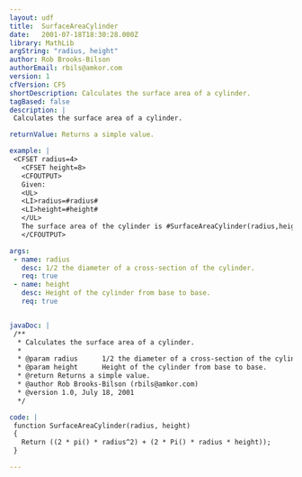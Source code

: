 ```yaml
---
layout: udf
title:  SurfaceAreaCylinder
date:   2001-07-18T18:30:28.000Z
library: MathLib
argString: "radius, height"
author: Rob Brooks-Bilson
authorEmail: rbils@amkor.com
version: 1
cfVersion: CF5
shortDescription: Calculates the surface area of a cylinder.
tagBased: false
description: |
 Calculates the surface area of a cylinder.

returnValue: Returns a simple value.

example: |
 <CFSET radius=4>
   <CFSET height=8>
   <CFOUTPUT>
   Given:
   <UL>
   <LI>radius=#radius#
   <LI>height=#height#
   </UL>
   The surface area of the cylinder is #SurfaceAreaCylinder(radius,height)#
   </CFOUTPUT>

args:
 - name: radius
   desc: 1/2 the diameter of a cross-section of the cylinder.
   req: true
 - name: height
   desc: Height of the cylinder from base to base.
   req: true


javaDoc: |
 /**
  * Calculates the surface area of a cylinder.
  * 
  * @param radius      1/2 the diameter of a cross-section of the cylinder. 
  * @param height      Height of the cylinder from base to base. 
  * @return Returns a simple value. 
  * @author Rob Brooks-Bilson (rbils@amkor.com) 
  * @version 1.0, July 18, 2001 
  */

code: |
 function SurfaceAreaCylinder(radius, height)
 {
   Return ((2 * pi() * radius^2) + (2 * Pi() * radius * height));
 }

---
```


